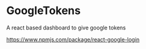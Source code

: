 # GoogleTokens
A react based dashboard to give google tokens

https://www.npmjs.com/package/react-google-login
